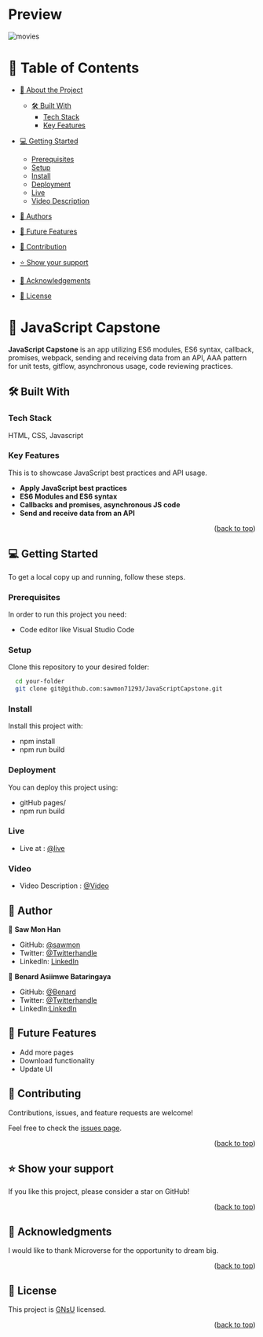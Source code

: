 <a name="readme-top"></a>

# Preview

![movies](https://user-images.githubusercontent.com/102650102/227714323-b0eb14f8-a659-4150-aa63-afca5d0607bc.jpg)

# 📗 Table of Contents

- [📖 About the Project](#about-project)

  - [🛠 Built With](#built-with)
    - [Tech Stack](#tech-stack)
    - [Key Features](#key-features)

- [💻 Getting Started](#getting-started)

  - [Prerequisites](#prerequisites)
  - [Setup](#setup)
  - [Install](#install)
  - [Deployment](#deployment)
  - [Live](#live)
  - [Video Description](#video)

- [👥 Authors](#authors)
- [🔭 Future Features](#features)
- [🤝 Contribution](#contributing)
- [⭐️ Show your support](#support)
- [🙏 Acknowledgements](#acknowledgements)
- [📝 License](#license)

<!-- PROJECT DESCRIPTION -->

# 📖 JavaScript Capstone <a name="about-project"></a>

**JavaScript Capstone** is an app utilizing ES6 modules, ES6 syntax, callback, promises, webpack, sending and receiving data from an API, AAA pattern for unit tests, gitflow, asynchronous usage, code reviewing practices.

## 🛠 Built With <a name="built-with"></a>

### Tech Stack

<a name="built-with">HTML,</a>
<a name="tech-stack">CSS,</a>
<a name="tech-stack">Javascript</a>

<!-- Features -->

### Key Features <a name="key-features"></a>

This is to showcase JavaScript best practices and API usage.

- **Apply JavaScript best practices**
- **ES6 Modules and ES6 syntax**
- **Callbacks and promises, asynchronous JS code**
- **Send and receive data from an API**

<p align="right">(<a href="#readme-top">back to top</a>)</p>

<!-- GETTING STARTED -->

## 💻 Getting Started <a name="getting-started"></a>

To get a local copy up and running, follow these steps.

### Prerequisites

In order to run this project you need:

- Code editor like Visual Studio Code

### Setup

Clone this repository to your desired folder:

```sh
  cd your-folder
  git clone git@github.com:sawmon71293/JavaScriptCapstone.git
```

### Install

Install this project with:

- npm install
- npm run build

### Deployment

You can deploy this project using:

- gitHub pages/
- npm run build

### Live

- Live at : [@live](https://sawmon71293.github.io/JavaScriptCapstone/)

### Video

- Video Description : [@Video](https://drive.google.com/file/d/1OKLjhWe-VZ22WEt02plh9VgG_t6AvtAz/view?usp=share_link)

<!-- AUTHORS -->

## 👥 Author <a name="authors"></a>

👤 **Saw Mon Han**

- GitHub: [@sawmon](https://github.com/sawmon71293/)
- Twitter: [@Twitterhandle](https://twitter.com/sawmon34268255)
- LinkedIn: [LinkedIn](https://www.linkedin.com/in/saw-mon-han/)

👤 **Benard Asiimwe Bataringaya**

- GitHub: [@Benard](https://github.com/King-Benx)
- Twitter: [@Twitterhandle](https://twitter.com/bataringaya_ben)
- LinkedIn:[LinkedIn](https://www.linkedin.com/in/benard-asiimwe-bataringaya-4b673672/)

## 🔭 Future Features <a name="features"></a>

- Add more pages
- Download functionality
- Update UI

<!-- CONTRIBUTING -->

## 🤝 Contributing <a name="contributing"></a>

Contributions, issues, and feature requests are welcome!

Feel free to check the [issues page](../../issues/).

<p align="right">(<a href="#readme-top">back to top</a>)</p>

<!-- SUPPORT -->

## ⭐️ Show your support <a name="support"></a>

If you like this project, please consider a star on GitHub!

<p align="right">(<a href="#readme-top">back to top</a>)</p>

<!-- ACKNOWLEDGEMENTS -->

## 🙏 Acknowledgments <a name="acknowledgements"></a>

I would like to thank Microverse for the opportunity to dream big.

<p align="right">(<a href="#readme-top">back to top</a>)</p>

<!-- LICENSE -->

## 📝 License <a name="license"></a>

This project is [GNsU](./LICENSE) licensed.

<p align="right">(<a href="#readme-top">back to top</a>)</p>
